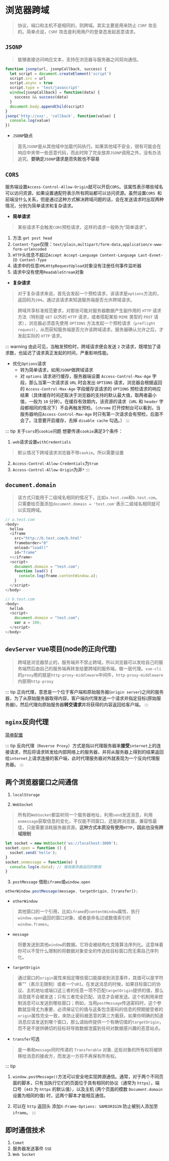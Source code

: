 # 浏览器跨域
> 协议，端口和主机不是相同的，则跨域。其实主要是用来防止 `CSRF` 攻击的。简单点说，`CSRF` 攻击是利用用户的登录态发起恶意请求。

## `JSONP`
> 能够直接访问响应文本，支持在浏览器与服务器之间双向通信。 

```js
function jsonp(url, jsonpCallback, success) {
  let script = document.createElement('script')
  script.src = url
  script.async = true
  script.type = 'text/javascript'
  window[jsonpCallback] = function(data) {
    success && success(data)
  }
  document.body.appendChild(script)
}
jsonp('http://xxx', 'callback', function(value) {
  console.log(value)
})
```

+ `JSONP`缺点
> 首先`JSONP`是从其他域中加载代码执行。如果其他域不安全，很有可能会在响应中夹带一些恶意代码，而此时除了完全放弃`JSONP`调用之外，没有办法追究。**要确定`JSONP`请求是否失败也不容易**

## `CORS`
服务端设置`Access-Control-Allow-Origin`就可以开启`CORS`。该属性表示哪些域名可以访问资源，如果设置通配符表示所有网站都可以访问资源。虽然设置`CORS `和前端没什么关系，但是通过这种方式解决跨域问题的话，会在发送请求时出现两种情况，分别为简单请求和复杂请求。

- **简单请求**
> 某些请求不会触发`CORS`预检请求，这样的请求一般称为“简单请求”。
1. 方法 `get post head`
2. `Content-Type`仅限：`text/plain,multipart/form-data,application/x-www-form-urlencoded`
3. `HTTP`头信息不超过`Accept Accept-Language Content-Language Last-Evnet-ID Content-Type`
4. 请求中的任意`XMLHttpRequestUpload`对象没有注册任何事件监听器
5. 请求中没有使用`ReadableStream`对象

- **复杂请求**
> 对于复杂请求来说，首先会发起一个预检请求，该请求是`options`方法的，返回码为`204`。通过该请求来知道服务端是否允许跨域请求。

> 跨域共享标准规范要求，对那些可能对服务器数据产生副作用的 `HTTP` 请求方法（特别是 `GET` 以外的 `HTTP` 请求，或者搭配某些 `MIME` 类型的 `POST` 请求），浏览器必须首先使用 `OPTIONS` 方法发起一个预检请求（`preflight request`），从而获知服务端是否允许该跨域请求。服务器确认允许之后，才发起实际的 `HTTP` 请求。

::: warning
由此可见，当触发预检时，跨域请求便会发送 `2` 次请求，既增加了请求数，也延迟了请求真正发起的时间，严重影响性能。

+ 优化`Options`请求
  - 转为简单请求，如用`JSONP`做跨域请求
  - 对 `options` 请求进行缓存，服务器端设置 `Access-Control-Max-Age` 字段，那么当第一次请求该 `URL` 时会发出 `OPTIONS` 请求，浏览器会根据返回的 `Access-Control-Max-Age` 字段缓存该请求的 `OPTIONS` 预检请求的响应结果（具体缓存时间还取决于浏览器的支持的默认最大值，取两者最小值，一般为 `10` 分钟）。在缓存有效期内，该资源的请求（`URL` 和 `header` 字段都相同的情况下）不会再触发预检。（`chrome` 打开控制台可以看到，当服务器响应`Access-Control-Max-Age` 时只有第一次请求会有预检，后面不会了。注意要开启缓存，去掉 `disable cache` 勾选。）
:::

::: tip
关于`cors`的`cookie`问题
想要传递`cookie`满足3个条件：
1. `web`请求设置`withCredentials`
> 默认情况下跨域请求浏览器不带`cookie`。所以需要设置

2. `Access-Control-Allow-Credentials`为`true`
3. `Access-Control-Allow-Origin`为非`*`
:::

## `document.domain`
> 该方式只能用于二级域名相同的情况下，比如`a.test.com`和`b.test.com`。只需要给页面添加`document.domain = 'test.com'`表示二级域名相同就可以实现跨域。
```js
// a.test.com
<body>
  helloa
  <iframe
    src="http://b.test.com/b.html"
    frameborder="0"
    onload="load()"
    id="frame"
  ></iframe>
  <script>
    document.domain = "test.com";
    function load() {
      console.log(frame.contentWindow.a);
    }
  </script>
</body>
```
```js
// b.test.com
<body>
  hellob
  <script>
    document.domain = "test.com";
    var a = 100;
  </script>
</body>
```

## `devServer` vue项目(node的正向代理)
> 跨域是浏览器禁止的，服务端并不禁止跨域，所以浏览器可以发给自己的服务端然后由自己的服务端再转发给要跨域的服务端，做一层代理。`vue-cli`的`proxy`用的就是`http-proxy-middleware`中间件，`http-proxy-middleware`内部用`http-proxy`

::: tip
正向代理，意思是一个位于客户端和原始服务器(`origin server`)之间的服务器，为了从原始服务器取得内容，客户端向代理发送一个请求并指定目标(原始服务器)，然后代理向原始服务器**转交请求**并将获得的内容返回给客户端。
:::

## `nginx`反向代理
[简单配置](/service/Server/nginx.html#nginx解决跨域问题)

::: tip
反向代理（`Reverse Proxy`）方式是指以代理服务器来**接受**`internet`上的连接请求，然后将请求转发给内部网络上的服务器，并将从服务器上得到的结果返回给`internet`上请求连接的客户端，此时代理服务器对外就表现为一个反向代理服务器。
:::

## 两个浏览器窗口之间通信
1. `localStorage`

2. `WebSocket`
> 所有的`WebSocket`都监听同一个服务器地址，利用`send`发送消息，利用`onmessage`获取信息的变化，不仅能不同窗口，还能跨浏览器，兼容性最佳，只是需要消耗服务器资源。**这种方式本质没有使用`HTTP`，因此也没有跨域限制**

```js
let socket = new WebSocket('ws://localhost:3000');
socket.open = function () {
  socket.send('hello');
}
socket.onmessage = function(e) {
  console.log(e.data); // 接收服务器返回的数据
}
```

3. `postMessage`
借助`iframe`或`window.open`

```js
otherWindow.postMessage(message, targetOrigin, [transfer]);
```
- `otherWindow`
> 其他窗口的一个引用，比如`iframe`的`contentWindow`属性、执行`window.open`返回的窗口对象、或者是命名过或数值索引的`window.frames`。

- `message`
> 将要发送到其他`window`的数据。它将会被结构化克隆算法序列化。这意味着你可以不受什么限制的将数据对象安全的传送给目标窗口而无需自己序列化。

- `targetOrigin`
> 通过窗口的`origin`属性来指定哪些窗口能接收到消息事件，其值可以是字符串""（表示无限制）或者一个`URI`。在发送消息的时候，如果目标窗口的协议、主机地址或端口这三者的任意一项不匹配`targetOrigin`提供的值，那么消息就不会被发送；只有三者完全匹配，消息才会被发送。这个机制用来控制消息可以发送到哪些窗口；例如，当用`postMessage`传送密码时，这个参数就显得尤为重要，必须保证它的值与这条包含密码的信息的预期接受者的`origin`属性完全一致，来防止密码被恶意的第三方截获。如果你明确的知道消息应该发送到哪个窗口，那么请始终提供一个有确切值的`targetOrigin`，而不是不提供确切的目标将导致数据泄露到任何对数据感兴趣的恶意站点。

- `transfer`可选
> 是一串和`message`同时传递的 `Transferable` 对象. 这些对象的所有权将被转移给消息的接收方，而发送一方将不再保有所有权。

::: tip
1. `window.postMessage()`方法可以安全地实现跨源通信。通常，对于两个不同页面的脚本，只有当执行它们的页面位于具有相同的协议（通常为 `https`），端口号（`443` 为 `https` 的默认值），以及主机 (两个页面的模数 `Document.domain`设置为相同的值) 时，这两个脚本才能相互通信。

2. 可以在 `http` 返回头 添加`X-Frame-Options: SAMEORIGIN` 防止被别人添加至 `iframe`。
:::

## 即时通信技术
1. `Comet`
2. 服务器发送事件 `SSE`
3. `Web Socket`